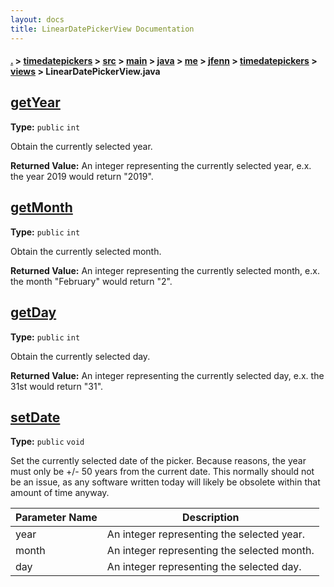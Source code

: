 ```yaml
---
layout: docs
title: LinearDatePickerView Documentation
---
```

#### [.](./../../../../../../../../index) > [timedatepickers](./../../../../../../../index) > [src](./../../../../../../index) > [main](./../../../../../index) > [java](./../../../../index) > [me](./../../../index) > [jfenn](./../../index) > [timedatepickers](./../index) > [views](./index) > **LinearDatePickerView.java**

## [getYear](https://github.com/fennifith/TimeDatePicker/blob/master/timedatepickers/src/main/java/me/jfenn/timedatepickers/views/LinearDatePickerView.java#L74)

**Type:** `public` `int`

Obtain the currently selected year. 






**Returned Value:** An integer representing the currently selected year, e.x. the year 2019 would return "2019".  








## [getMonth](https://github.com/fennifith/TimeDatePicker/blob/master/timedatepickers/src/main/java/me/jfenn/timedatepickers/views/LinearDatePickerView.java#L84)

**Type:** `public` `int`

Obtain the currently selected month. 






**Returned Value:** An integer representing the currently selected month, e.x. the month "February" would return "2".  








## [getDay](https://github.com/fennifith/TimeDatePicker/blob/master/timedatepickers/src/main/java/me/jfenn/timedatepickers/views/LinearDatePickerView.java#L94)

**Type:** `public` `int`

Obtain the currently selected day. 






**Returned Value:** An integer representing the currently selected day, e.x. the 31st would return "31".  








## [setDate](https://github.com/fennifith/TimeDatePicker/blob/master/timedatepickers/src/main/java/me/jfenn/timedatepickers/views/LinearDatePickerView.java#L104)

**Type:** `public` `void`

Set the currently selected date of the picker. Because 
reasons, the year must only be +/- 50 years from the 
current date. This normally should not be an issue, as 
any software written today will likely be obsolete within 
that amount of time anyway. 





|Parameter Name|Description|
|-----|-----|
|year|An integer representing the selected year.|
|month|An integer representing the selected month.|
|day|An integer representing the selected day.  |









